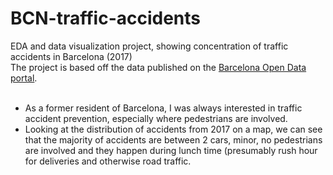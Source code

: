 # BCN-traffic-accidents
EDA and data visualization project, showing concentration of traffic accidents in Barcelona (2017) <br>
The project is based off the data published on the [Barcelona Open Data portal](http://opendata-ajuntament.barcelona.cat/data/en/dataset/accidents-gu-bcn).
<br></br>
<ul><li>As a former resident of Barcelona, I was always interested in traffic accident prevention, especially where pedestrians are involved. 
  <li> Looking at the distribution of accidents from 2017 on a map, we can see that the majority of accidents are between 2 cars, minor, no pedestrians are involved and they happen during lunch time (presumably rush hour for deliveries and otherwise road traffic.</ul>

